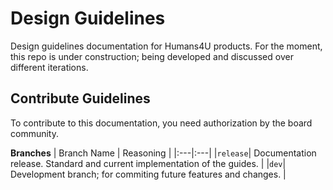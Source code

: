 # Design Guidelines

Design guidelines documentation for Humans4U products. For the moment, this repo
is under construction; being developed and discussed over different iterations.

## Contribute Guidelines

To contribute to this documentation, you need authorization by the board
community.

**Branches**
| Branch Name | Reasoning |
|:---|:---|
|`release`| Documentation release. Standard and current implementation of the guides. |
|`dev`| Development branch; for commiting future features and changes. |
